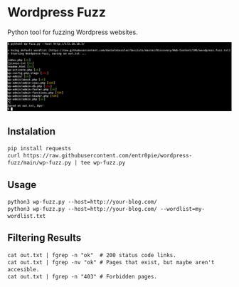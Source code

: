 # Wordpress Fuzz
Python tool for fuzzing Wordpress websites.

![Basic Usage](wp-fuzz.png)

## Instalation

``` 
pip install requests
curl https://raw.githubusercontent.com/entr0pie/wordpress-fuzz/main/wp-fuzz.py | tee wp-fuzz.py
```


## Usage
```
python3 wp-fuzz.py --host=http://your-blog.com/
python3 wp-fuzz.py --host=http://your-blog.com/ --wordlist=my-wordlist.txt
```

## Filtering Results
```
cat out.txt | fgrep -n "ok"  # 200 status code links.
cat out.txt | fgrep -nv "ok" # Pages that exist, but maybe aren't accesible.
cat out.txt | fgrep -n "403" # Forbidden pages.
```
